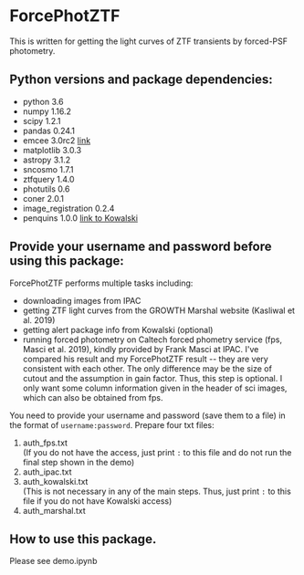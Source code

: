 # ForcePhotZTF
This is written for getting the light curves of ZTF transients by forced-PSF photometry. 

## Python versions and package dependencies:
- python 3.6
- numpy 1.16.2
- scipy 1.2.1
- pandas 0.24.1
- emcee 3.0rc2 [link](https://emcee.readthedocs.io/en/latest/user/install/)
- matplotlib 3.0.3
- astropy 3.1.2
- sncosmo 1.7.1
- ztfquery 1.4.0
- photutils 0.6
- coner 2.0.1
- image_registration 0.2.4
- penquins 1.0.0 [link to Kowalski](https://github.com/dmitryduev/kowalski)

## Provide your username and password before using this package:
ForcePhotZTF performs multiple tasks including:
- downloading images from IPAC
- getting ZTF light curves from the GROWTH Marshal website (Kasliwal et al. 2019)
- getting alert package info from Kowalski (optional)
- running forced photometry on Caltech forced phometry service (fps, Masci et al. 2019), kindly provided by Frank Masci at IPAC. I've compared his result and my ForcePhotZTF result -- they are very consistent with each other. The only difference may be the size of cutout and the assumption in gain factor. Thus, this step is optional. I only want some column information given in the header of sci images, which can also be obtained from fps. 

You need to provide your username and password (save them to a file) in the format of `username:password`. Prepare four txt files:
1. auth_fps.txt <br>
(If you do not have the access, just print `:` to this file and do not run the final step shown in the demo)
2. auth_ipac.txt
3. auth_kowalski.txt <br>
(This is not necessary in any of the main steps. Thus, just print `:` to this file if you do not have Kowalski access)
4. auth_marshal.txt 

## How to use this package.
Please see demo.ipynb

